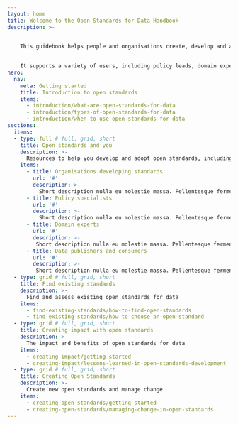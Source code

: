 ```yaml
---
layout: home
title: Welcome to the Open Standards for Data Handbook
description: >- 


    This guidebook helps people and organisations create, develop and adopt open standards for data. 
    
    
    It supports a variety of users, including policy leads, domain experts and technologists.
hero:
  nav:
    meta: Getting started
    title: Introduction to open standards
    items:
      - introduction/what-are-open-standards-for-data
      - introduction/types-of-open-standards-for-data
      - introduction/when-to-use-open-standards-for-data
sections:
  items:
  - type: full # full, grid, short
    title: Open standards and you
    description: >-
      Resources to help you develop and adopt open standards, including the organnisations and communities that can help
    items:
      - title: Organisations developing standards
        url: '#'
        description: >-
          Short description nulla eu molestie massa. Pellentesque fermentum urna pretium nulla lacinia gravida. Aenean in aliquet mauris.
      - title: Policy specialists
        url: '#'
        description: >-
          Short description nulla eu molestie massa. Pellentesque fermentum urna pretium nulla lacinia gravida. Aenean in aliquet mauris.
      - title: Domain experts
        url: '#'
        description: >-
         Short description nulla eu molestie massa. Pellentesque fermentum urna pretium nulla lacinia gravida. Aenean in aliquet mauris.
      - title: Data publishers and consumers
        url: '#'
        description: >-
         Short description nulla eu molestie massa. Pellentesque fermentum urna pretium nulla lacinia gravida. Aenean in aliquet mauris.
  - type: grid # full, grid, short
    title: Find existing standards
    description: >-
      Find and assess existing open standards for data
    items:
      - find-existing-standards/how-to-find-open-standards
      - find-existing-standards/how-to-choose-an-open-standard
  - type: grid # full, grid, short
    title: Creating impact with open standards
    description: >-
      The impact and benefits of open standards for data
    items:
      - creating-impact/getting-started
      - creating-impact/lessons-learned-in-open-standards-development
  - type: grid # full, grid, short
    title: Creating Open Standards
    description: >-
      Create new open standards and manage change
    items:
      - creating-open-standards/getting-started
      - creating-open-standards/managing-change-in-open-standards
---
```

